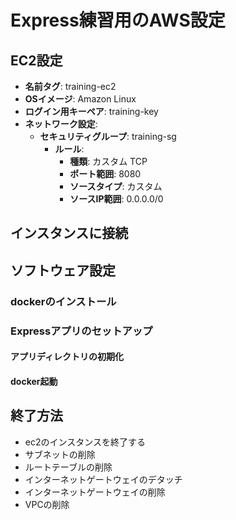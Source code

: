 # Express練習用のAWS設定



## EC2設定

- **名前タグ**: training-ec2
- **OSイメージ**: Amazon Linux
- **ログイン用キーペア**: training-key
- **ネットワーク設定**:
  - **セキュリティグループ**: training-sg
    - **ルール**:
      - **種類**: カスタム TCP
      - **ポート範囲**: 8080
      - **ソースタイプ**: カスタム
      - **ソースIP範囲**: 0.0.0.0/0

## インスタンスに接続
<!-- ```bash
ssh -i "training-key.pem" ec2-user@ec2-35-77-106-245.ap-northeast-1.compute.amazonaws.com
``` -->

## ソフトウェア設定

### dockerのインストール
<!-- ```bash
sudo yum update -y

sudo yum install git -y

sudo yum install docker -y
sudo service docker start
sudo usermod -a -G docker ec2-user

exit

``` -->

<!-- ```bash
sudo yum install -y libxcrypt-compat

sudo curl -L "https://github.com/docker/compose/releases/download/1.29.2/docker-compose-$(uname -s)-$(uname -m)" -o /usr/local/bin/docker-compose
sudo chmod +x /usr/local/bin/docker-compose
``` -->

### Expressアプリのセットアップ

#### アプリディレクトリの初期化

<!-- ```bash
git clone https://github.com/kurosawa-kuro/infra-aws-container-terraform-cicd.git
``` -->

#### docker起動

<!-- ```bash
cd infra-aws-container-terraform-cicd/ec2-nodejs-app-compose/
docker-compose up
``` -->

## 終了方法

- ec2のインスタンスを終了する
- サブネットの削除
- ルートテーブルの削除
- インターネットゲートウェイのデタッチ
- インターネットゲートウェイの削除
- VPCの削除
